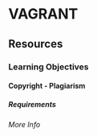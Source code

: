 # VAGRANT 
## Resources
### Learning Objectives
#### Copyright - Plagiarism ####
##### Requirements #####
###### More Info ######

